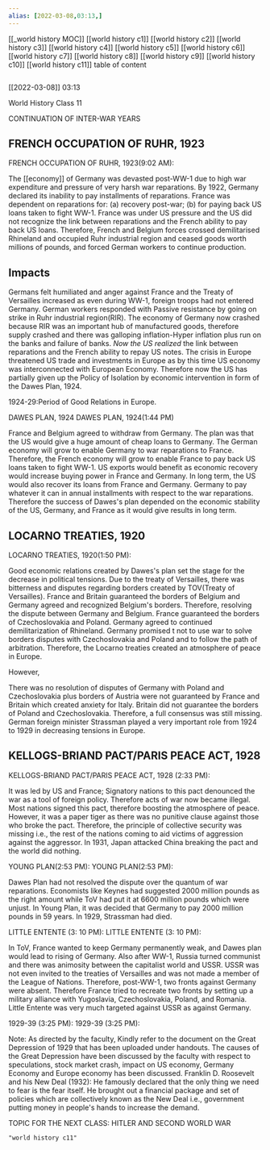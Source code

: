 ```yaml
---
alias: [2022-03-08,03:13,]
---
```

[[_world history MOC]] [[world history c1]] [[world history c2]] [[world history c3]] [[world history c4]] [[world history c5]] [[world history c6]] [[world history c7]] [[world history c8]] [[world history c9]] [[world history c10]] [[world history c11]]
table of content
```toc
```

[[2022-03-08]] 03:13

World History Class 11

CONTINUATION OF INTER-WAR YEARS

## FRENCH OCCUPATION OF RUHR, 1923
FRENCH OCCUPATION OF RUHR, 1923(9:02 AM):

The [[economy]] of Germany was devasted post-WW-1 due to high war expenditure and pressure of very harsh war reparations.
By 1922, Germany declared its inability to pay installments of reparations.
France was dependent on reparations for: (a) recovery post-war; (b) for paying back US loans taken to fight WW-1.
France was under US pressure and the US did not recognize the link between reparations and the French ability to pay back US loans.
Therefore, French and Belgium forces crossed demilitarised Rhineland and occupied Ruhr industrial region and ceased goods worth millions of pounds, and forced German workers to continue production.

## Impacts
Germans felt humiliated and anger against France and the Treaty of Versailles increased as even during WW-1, foreign troops had not entered Germany.
German workers responded with Passive resistance by going on strike in Ruhr industrial region(RIR).
The economy of Germany now crashed because RIR was an important hub of manufactured goods, therefore supply crashed and there was galloping inflation-Hyper inflation plus run on the banks and failure of banks.
*Now the US realized* the link between reparations and the French ability to repay US notes.
The crisis in Europe threatened US trade and investments in Europe as by this time US economy was interconnected with European Economy.
Therefore now the US has partially given up the Policy of Isolation by economic intervention in form of the Dawes Plan, 1924.

1924-29:Period of Good Relations in Europe.

DAWES PLAN, 1924
DAWES PLAN, 1924(1:44 PM)

France and Belgium agreed to withdraw from Germany.
The plan was that the US would give a huge amount of cheap loans to Germany.
The German economy will grow to enable Germany to war reparations to France.
Therefore, the French economy will grow to enable France to pay back US loans taken to fight WW-1.
US exports would benefit as economic recovery would increase buying power in France and Germany.
In long term, the US would also recover its loans from France and Germany.
Germany to pay whatever it can in annual installments with respect to the war reparations.
Therefore the success of Dawes's plan depended on the economic stability of the US, Germany, and France as it would give results in long term.

## LOCARNO TREATIES, 1920
LOCARNO TREATIES, 1920(1:50 PM):

Good economic relations created by Dawes's plan set the stage for the decrease in political tensions.
Due to the treaty of Versailles, there was bitterness and disputes regarding borders created by TOV(Treaty of Versailles).
France and Britain guaranteed the borders of  Belgium and Germany agreed and recognized Belgium's borders. Therefore, resolving the dispute between Germany and Belgium.
France guaranteed the borders of Czechoslovakia and Poland. Germany agreed to continued demilitarization of Rhineland.
Germany promised t not to use war to solve borders disputes with Czechoslovakia and Poland and to follow the path of arbitration.
Therefore, the Locarno treaties created an atmosphere of peace in Europe.

However, 

There was no resolution of disputes of Germany with Poland and Czechoslovakia plus borders of Austria were not guaranteed by France and Britain which created anxiety for Italy.
Britain did not guarantee the borders of Poland and Czechoslovakia. Therefore, a full consensus was still missing.
German foreign minister Strassman played a very important role from 1924 to 1929 in decreasing tensions in Europe.

## KELLOGS-BRIAND PACT/PARIS PEACE ACT, 1928
KELLOGS-BRIAND PACT/PARIS PEACE ACT, 1928 (2:33 PM):

It was led by US and France; Signatory nations to this pact denounced the war as a tool of foreign policy. Therefore acts of war now became illegal.
Most nations signed this pact, therefore boosting the atmosphere of peace.
However, it was a paper tiger as there was no punitive clause against those who broke the pact. Therefore, the principle of collective security was missing i.e., the rest of the nations coming to aid victims of aggression against the aggressor.
In 1931, Japan attacked China breaking the pact and the world did nothing.

YOUNG PLAN(2:53 PM):
YOUNG PLAN(2:53 PM):

Dawes Plan had not resolved the dispute over the quantum of war reparations.
Economists like Keynes had suggested 2000 million pounds as the right amount while ToV had put it at 6600 million pounds which were unjust.
In Young Plan, it was decided that Germany to pay 2000 million pounds in 59 years. In 1929, Strassman had died.

LITTLE ENTENTE (3: 10 PM):
LITTLE ENTENTE (3: 10 PM):

In ToV, France wanted to keep Germany permanently weak, and Dawes plan would lead to rising of Germany.
Also after WW-1, Russia turned communist and there was animosity between the capitalist world and USSR.
USSR was not even invited to the treaties of Versailles and was not made a member of the League of Nations.
Therefore, post-WW-1, two fronts against Germany were absent.
Therefore France tried to recreate two fronts by setting up a military alliance with Yugoslavia, Czechoslovakia, Poland, and Romania.
Little Entente was very much targeted against USSR as against Germany.

1929-39 (3:25 PM):
1929-39 (3:25 PM):

Note: As directed by the faculty, Kindly refer to the document on the Great Depression of 1929 that has been uploaded under handouts.
The causes of the Great Depression have been discussed by the faculty with respect to speculations, stock market crash, impact on US economy, Germany Economy and Europe economy has been discussed.
Franklin D. Roosevelt and his New Deal (1932): He famously declared that the only thing we need to fear is the fear itself. He brought out a
financial package and set of policies which are collectively known as the New Deal i.e., government putting money in people's hands to increase the demand.

TOPIC FOR THE NEXT CLASS: HITLER AND SECOND WORLD WAR
```query
"world history c11"
```